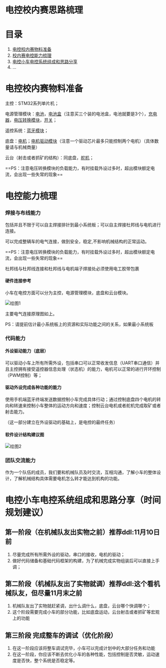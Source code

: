 # 电控校内赛思路梳理

# 目录

1.  [电控校内赛物料准备](#电控校内赛物料准备)
2.  [校内赛电控能力梳理](#电控能力梳理)
3.  [电控小车电控系统组成和思路分享](#电控小车电控系统组成和思路分享（时间规划建议）)
4.  ...

# 电控校内赛物料准备

主控：STM32系列单片机；

电源管理模块：[电池](https://item.taobao.com/item.htm?spm=a1z0d.6639537%2F202410.item.d674871474861.135b7484CXJGu8&id=674871474861&from=cart&skuId=5716429053601&mi_id=0000CqM7x0oG4pzMUuQymIWZCAFRtb3spZZX2Hndac0_9oI)，[电池盒](https://item.taobao.com/item.htm?spm=a1z0d.6639537%2F202410.item.d674516788156.135b7484CXJGu8&id=674516788156&from=cart&skuId=4852548372735&mi_id=0000AEtH7Fsbxi6bzw1ml341xXAz2Ryp8Ay6GJEI5LJmnW4&upStreamPrice=1180)（注意买三个装的电池盒，电池就要是3个），[充电器](https://item.taobao.com/item.htm?spm=a1z0d.6639537%2F202410.item.d719629212664.135b7484CXJGu8&id=719629212664&from=cart&skuId=5014962188071&mi_id=0000fXdRhAqz8QlcOciCGatG0QRzuetU4hEuonXcISyhVoU&upStreamPrice=380)，[电压转换模块](https://item.taobao.com/item.htm?spm=a1z0d.6639537%2F202410.item.d536310438933.135b7484CXJGu8&id=536310438933&from=cart&mi_id=0000w-tGt0ZQlKF0anq4OyhSU_6Zo_I9houBRykaP5L7eoE&upStreamPrice=260)，[开关](https://item.taobao.com/item.htm?id=606566402220&ns=1&abbucket=16&xxc=taobaoSearch&mi_id=0000kCpmC_tHO37hiIYYnKfi7kJTY1GFcoGLXDnHPGnlMbE&skuId=5529379302625&utparam=%7B%22aplus_abtest%22%3A%22770770e70aa500a58943ce6eda74173f%22%7D&spm=a21n57.1.hoverItem.2)；

遥控系统：[蓝牙模块](https://item.taobao.com/item.htm?spm=a1z0d.6639537%2F202410.item.d583256341221.135b7484CXJGu8&id=583256341221&from=cart&skuId=4093882605218&mi_id=000082uEifqnkRegMVkWOV4SGKLADawt9k3_u7yX6lm4jYM&upStreamPrice=780)；

底盘：[电机](https://item.taobao.com/item.htm?spm=a1z0d.6639537%2F202410.item.d522572025351.135b7484CXJGu8&id=522572025351&from=cart&mi_id=0000l3Qn2jcWIyQEun1m-f9wiC8NOnXaUxZXqwhqcjjh5pM&upStreamPrice=360)；[电机驱动模块](https://item.taobao.com/item.htm?spm=a1z0d.6639537%2F202410.item.d714923229079.135b7484CXJGu8&id=714923229079&from=cart&mi_id=0000l77qole2U4xgwhNjLkdym7mlTUgbXsUiO2svG-9eI74&upStreamPrice=680)（注意一个驱动芯片最多只能控制两个电机）（具体数量请与机械商量）

云台（射击或者抓矿的结构）：同底盘，[舵机](https://item.taobao.com/item.htm?spm=a1z0d.6639537%2F202410.item.d678498890304.135b7484CXJGu8&id=678498890304&from=cart&skuId=4891585889748&mi_id=0000ogyWUK7ta32GkC4uCkSdS06iQc9rITOplVuVCQ_-GIA&upStreamPrice=432)；

==PS：注意电压转换模块的负载能力，有时挂载外设过多时，超出模块额定电流，会出现一些失常的现象==

# 电控能力梳理

### 焊接与布线能力

包括并且不限于可以自主焊接排针到最小系统板；可以自主焊接杜邦线与电机进行连接。

可以完成整辆车的电气连接，做到安全，稳定,不影响机械结构的正常运动。

==PS：注意电压转换模块的负载能力，有时挂载外设过多时，超出模块额定电流，会出现一些失常的现象==

杜邦线与杜邦线连接和杜邦线与电机端子焊接处必须使用电工胶带包裹

#### 硬件连接参考

小车在电控方面可以分为主控，电源管理模块，底盘和云台模块。



![绘图1](C:\Users\lzn\Desktop\电控组培训资料\gitbook\RoboMaster-\.gitbook\assets\绘图1.jpg)

主要电气连接原理图如上。

PS：请提前估计最小系统板上的资源和实际功能之间的关系，如果最小系统板

### 代码能力

#### 外设驱动能力（底层）

可以驱动小车上所有所需外设，包括串口可以正常收发信息（UART串口通信）并且主控拥有接受遥控器信息处理（状态机）的能力，电机可以正常的进行开环控制（PWM控制）等；

#### 驱动外设完成各种功能的能力

使用手机端蓝牙终端发送数据控制小车完成具体行动；通过控制底盘四个电机的转向和转速来控制小车整体的运动方向和速度；控制云台电机或者舵机完成取矿或者射击能力。

（这一部分建立在外设驱动的基础上，是电控的最终任务）

#### 软件设计结构建议图

![绘图2](C:\Users\lzn\Desktop\电控组培训资料\gitbook\RoboMaster-\.gitbook\assets\绘图2.jpg)

### 团队交流能力

作为一个队伍的成员，我们要和机械队员及时交流，互相沟通，了解小车的整体设计，了解机械结构具体需要电机怎么转才能达到机构的功能。

# 电控小车电控系统组成和思路分享（时间规划建议）

## 第一阶段（在机械队友出实物之前）推荐ddl:11月10日前

1.  尽量完成所有所需外设的驱动，串口的接收，电机的驱动；
2.  做好代码储备和基础代码框架的构建，为了机械完成实物组装后可以直接上手调；

## 第二阶段（机械队友出了实物就调）推荐ddl:这个看机械队友，但尽量11月末之前

1.  机械队友出了实物就赶紧调，出什么调什么，底盘，云台哪个快调哪个；
2.  这个阶段需要完成小车的部分功能，比如底盘运动，云台射击或者抓矿等宏观上的功能

## 第三阶段 完成整车的调试（优化阶段）

1.  在这一阶段应该将整车调试完毕，小车可以完成计划中的大部分任务和功能
2.  在这一阶段，你应该不断去优化小车的各种性能，包括控制是否灵敏，运动速度是否快，整个系统是否稳定等。



